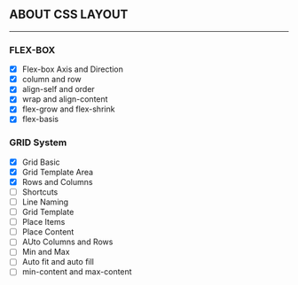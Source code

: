 ## ABOUT CSS LAYOUT
---

### FLEX-BOX
 - [x] Flex-box Axis and Direction
 - [x] column and row
 - [x] align-self and order
 - [x] wrap and align-content
 - [x] flex-grow and flex-shrink
 - [x] flex-basis
  
### GRID System
 - [x] Grid Basic
 - [x] Grid Template Area
 - [x] Rows and Columns
 - [ ] Shortcuts
 - [ ] Line Naming
 - [ ] Grid Template
 - [ ] Place Items
 - [ ] Place Content
 - [ ] AUto Columns and Rows
 - [ ] Min and Max
 - [ ] Auto fit and auto fill
 - [ ] min-content and max-content
